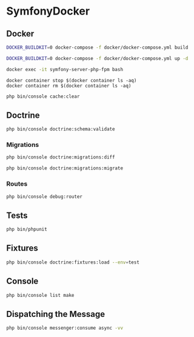 # SymfonyDocker

## Docker
```bash
DOCKER_BUILDKIT=0 docker-compose -f docker/docker-compose.yml build
```
```bash
DOCKER_BUILDKIT=0 docker-compose -f docker/docker-compose.yml up -d
```
```bash
docker exec -it symfony-server-php-fpm bash
```
```Очистить контейнеры
docker container stop $(docker container ls -aq)
docker container rm $(docker container ls -aq)
```
```bash
php bin/console cache:clear
```

## Doctrine
```bash
php bin/console doctrine:schema:validate
```
### Migrations
```bash
php bin/console doctrine:migrations:diff
```
```bash
php bin/console doctrine:migrations:migrate
```
### Routes
```bash
php bin/console debug:router
```
## Tests
```bash
php bin/phpunit
```
## Fixtures
```bash
php bin/console doctrine:fixtures:load --env=test
```
## Console
```bash
php bin/console list make
```
## Dispatching the Message
```bash
php bin/console messenger:consume async -vv
```

